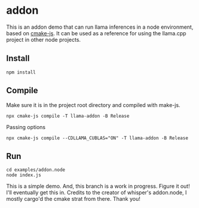 # addon

This is an addon demo that can run llama inferences in a node environment, based on [cmake-js](https://github.com/cmake-js/cmake-js).
It can be used as a reference for using the llama.cpp project in other node projects.

## Install

```shell
npm install
```

## Compile

Make sure it is in the project root directory and compiled with make-js.

```shell
npx cmake-js compile -T llama-addon -B Release
```

Passing options
```shell
npx cmake-js compile --CDLLAMA_CUBLAS="ON" -T llama-addon -B Release
```

## Run

```shell
cd examples/addon.node
node index.js
```

This is a simple demo. And, this branch is a work in progress.
Figure it out!
I'll eventually get this in.
Credits to the creator of whisper's addon.node, I mostly cargo'd the cmake strat from there. Thank you!